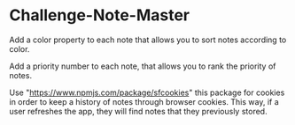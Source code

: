 # Challenge-Note-Master

Add a color property to each note that allows you to sort notes according to color.

Add a priority number to each note, that allows you to rank the priority of notes.

Use "https://www.npmjs.com/package/sfcookies" this package for cookies in order to keep a history of notes through browser cookies. This way, if a user refreshes the app, they will find notes that they previously stored.
